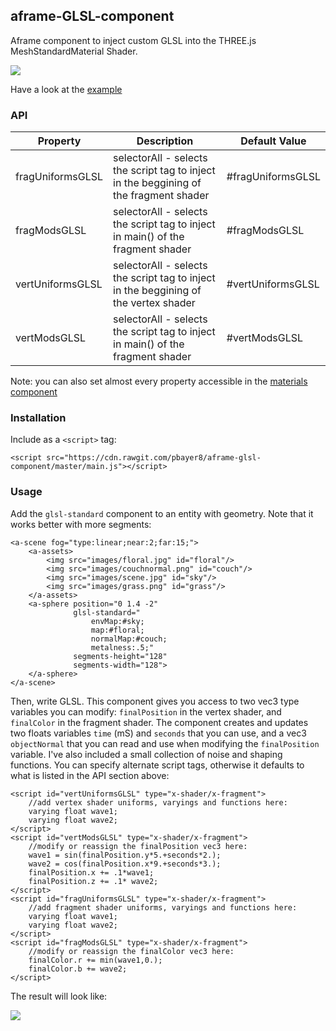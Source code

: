 ## aframe-GLSL-component

Aframe component to inject custom GLSL into the THREE.js MeshStandardMaterial Shader.

![](https://i.imgur.com/U2zbXIJ.gif)

Have a look at the [example](https://pbayer8.github.io/aframe-glsl-component/examples/index.html)

### API

| Property   | Description | Default Value |
| ---------- | ----------- | ------------- |
|fragUniformsGLSL | selectorAll - selects the script tag to inject in the beggining of the fragment shader|#fragUniformsGLSL|
|fragModsGLSL | selectorAll - selects the script tag to inject in main() of the fragment shader|#fragModsGLSL|
|vertUniformsGLSL | selectorAll - selects the script tag to inject in the beggining of the vertex shader|#vertUniformsGLSL|
|vertModsGLSL | selectorAll - selects the script tag to inject in main() of the fragment shader|#vertModsGLSL|
Note: you can also set almost every property accessible in the [materials component](https://github.com/aframevr/aframe/blob/a46c1b133634de39e5f40c35bf28823a0960c7b5/docs/components/material.md)

### Installation
Include as a `<script>` tag:
```
<script src="https://cdn.rawgit.com/pbayer8/aframe-glsl-component/master/main.js"></script>
```

### Usage
Add the `glsl-standard` component to an entity with geometry. Note that it works better with more segments:
```
<a-scene fog="type:linear;near:2;far:15;">
    <a-assets>
        <img src="images/floral.jpg" id="floral"/>
        <img src="images/couchnormal.png" id="couch"/>
        <img src="images/scene.jpg" id="sky"/>
        <img src="images/grass.png" id="grass"/>
    </a-assets>
    <a-sphere position="0 1.4 -2"
              glsl-standard="
                  envMap:#sky;
                  map:#floral;
                  normalMap:#couch;
                  metalness:.5;"
              segments-height="128"
              segments-width="128">
    </a-sphere>
</a-scene>
```

Then, write GLSL. This component gives you access to two vec3 type variables you can modify:
`finalPosition` in the vertex shader, and `finalColor` in the fragment shader.
The component creates and updates two floats variables `time` (mS) and `seconds` that you can use,
and a vec3 `objectNormal` that you can read and use when modifying the `finalPosition` variable.
I've also included a small collection of noise and shaping functions.
You can specify alternate script tags, otherwise it defaults to what is listed in the API section above:
```
<script id="vertUniformsGLSL" type="x-shader/x-fragment">
    //add vertex shader uniforms, varyings and functions here:
    varying float wave1;
    varying float wave2;
</script>
<script id="vertModsGLSL" type="x-shader/x-fragment">
    //modify or reassign the finalPosition vec3 here:
    wave1 = sin(finalPosition.y*5.+seconds*2.);
    wave2 = cos(finalPosition.x*9.+seconds*3.);
    finalPosition.x += .1*wave1;
    finalPosition.z += .1* wave2;
</script>
<script id="fragUniformsGLSL" type="x-shader/x-fragment">
    //add fragment shader uniforms, varyings and functions here:
    varying float wave1;
    varying float wave2;
</script>
<script id="fragModsGLSL" type="x-shader/x-fragment">
    //modify or reassign the finalColor vec3 here:
    finalColor.r += min(wave1,0.);
    finalColor.b += wave2;
</script>
```

The result will look like:

![](https://i.imgur.com/ruOJwIZ.gif)